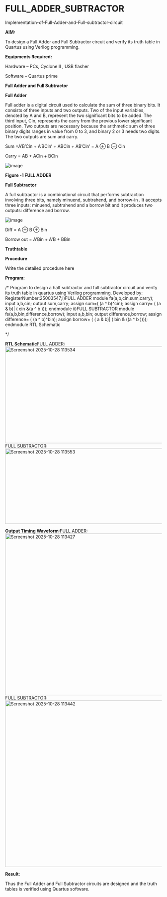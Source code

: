 # FULL_ADDER_SUBTRACTOR

Implementation-of-Full-Adder-and-Full-subtractor-circuit

**AIM:**

To design a Full Adder and Full Subtractor circuit and verify its truth table in Quartus using Verilog programming.

**Equipments Required:**

Hardware – PCs, Cyclone II , USB flasher

Software – Quartus prime

**Full Adder and Full Subtractor**

**Full Adder**

Full adder is a digital circuit used to calculate the sum of three binary bits. It consists of three inputs and two outputs. Two of the input variables, denoted by A and B, represent the two significant bits to be added. The third input, Cin, represents the carry from the previous lower significant position. Two outputs are necessary because the arithmetic sum of three binary digits ranges in value from 0 to 3, and binary 2 or 3 needs two digits. The two outputs are sum and carry.

Sum =A’B’Cin + A’BCin’ + ABCin + AB’Cin’ = A ⊕ B ⊕ Cin 

Carry = AB + ACin + BCin

![image](https://github.com/naavaneetha/FULL_ADDER_SUBTRACTOR/assets/154305477/0f30ba51-5ffb-4198-845f-18e054f675e7)

**Figure -1 FULL ADDER**

**Full Subtractor**

A full subtractor is a combinational circuit that performs subtraction involving three bits, namely minuend, subtrahend, and borrow-in . It accepts three inputs: minuend, subtrahend and a borrow bit and it produces two outputs: difference and borrow.

![image](https://github.com/naavaneetha/FULL_ADDER_SUBTRACTOR/assets/154305477/02b24f51-ab51-4304-9ad6-7b81ffc1ead5)

Diff = A ⊕ B ⊕ Bin 

Borrow out = A'Bin + A'B + BBin

**Truthtable**

**Procedure**

Write the detailed procedure here

**Program:**

/* Program to design a half subtractor and full subtractor circuit and verify its truth table in quartus using Verilog programming. Developed by: RegisterNumber:25003547;i)FULL ADDER module fa(a,b,cin,sum,carry); input a,b,cin; output sum,carry; assign sum=( (a ^ b)^cin); assign carry= ( (a & b)| ( cin &(a ^ b ))); endmodule ii)FULL SUBTRACTOR module fs(a,b,bin,difference,borrow); input a,b,bin; output difference,borrow; assign difference= ( (a ^ b)^bin); assign borrow= ( ( a & b)| ( bin & ((a ^ b )))); endmodule RTL Schematic

*/

**RTL Schematic**FULL ADDER:<img width="947" height="311" alt="Screenshot 2025-10-28 113534" src="https://github.com/user-attachments/assets/c7adbf99-3418-41ba-9a42-7444ca55824d" />
                 FULL SUBTRACTOR:<img width="929" height="242" alt="Screenshot 2025-10-28 113553" src="https://github.com/user-attachments/assets/8fb45ebc-9228-4e02-aec7-516761d09a60" />

**Output Timing Waveform**:FULL ADDER:<img width="998" height="520" alt="Screenshot 2025-10-28 113427" src="https://github.com/user-attachments/assets/b523d319-a44a-452d-86b1-489ae1b1c93e" />
                            FULL SUBTRACTOR:<img width="983" height="535" alt="Screenshot 2025-10-28 113442" src="https://github.com/user-attachments/assets/bfff728f-915a-4c99-aecc-5a0d69b8c562" />


**Result:**

Thus the Full Adder and Full Subtractor circuits are designed and the truth tables is verified using Quartus software.



